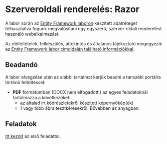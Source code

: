 # Szerveroldali renderelés: Razor

A labor során az [Entity Framework laboron](../ef/README.md) készített adatréteget felhasználva fogunk megvalósítani egy
egyszerű, szerver-oldali renderelést használó webalkalmazást.

Az előfeltételek, felkészülés, áttekintés és általános tájékoztató megegyezik
az [Entity Framework labor címoldalán található információkkal](../ef/README.md).

## Beadandó

A labor elvégzése után az alábbi tartalmat kérjük beadni a tanszéki portálra történő feltöltéssel:

- **PDF** formátumban (DOCX nem elfogadott!) az egyes feladatoknál tartalmazza a következőket:
    - az általad írt kódrészletekről készített képernyőkép(ek)
    - 1 vagy több ábra tesztkérésekről. Bővebben az anyagban.

## Feladatok

[Itt kezdd](Feladat-1.md) az első feladattal.
